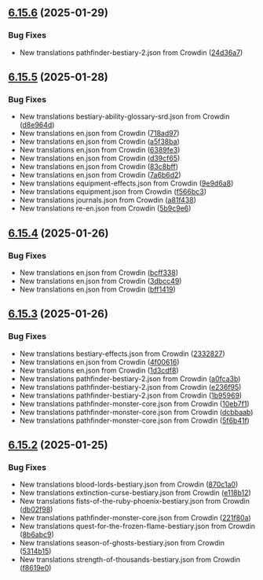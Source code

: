 ## [6.15.6](https://github.com/allnnde/pf2e-esp-translation/compare/v6.15.5...v6.15.6) (2025-01-29)


### Bug Fixes

* New translations pathfinder-bestiary-2.json from Crowdin ([24d36a7](https://github.com/allnnde/pf2e-esp-translation/commit/24d36a725552262657d848c2bb12cb4ee49bfb4a))



## [6.15.5](https://github.com/allnnde/pf2e-esp-translation/compare/v6.15.4...v6.15.5) (2025-01-28)


### Bug Fixes

* New translations bestiary-ability-glossary-srd.json from Crowdin ([d8e964d](https://github.com/allnnde/pf2e-esp-translation/commit/d8e964d3f0e0b5eca26897cfd28e71f0d01faa91))
* New translations en.json from Crowdin ([718ad97](https://github.com/allnnde/pf2e-esp-translation/commit/718ad97856b263b3734f414144d0ba2860b46c50))
* New translations en.json from Crowdin ([a5f38ba](https://github.com/allnnde/pf2e-esp-translation/commit/a5f38ba356b65882f68bdc2db6b7257f1c551d27))
* New translations en.json from Crowdin ([6389fe3](https://github.com/allnnde/pf2e-esp-translation/commit/6389fe3a527a0c8f783cdfdb268097055e1acf57))
* New translations en.json from Crowdin ([d39cf65](https://github.com/allnnde/pf2e-esp-translation/commit/d39cf65a1b5c04bf30551d8454730ee9264085b3))
* New translations en.json from Crowdin ([83c8bff](https://github.com/allnnde/pf2e-esp-translation/commit/83c8bfffba74b178c60cd75d3c76c44fdddd9211))
* New translations en.json from Crowdin ([7a6b6d2](https://github.com/allnnde/pf2e-esp-translation/commit/7a6b6d234e5cf1d51f9b28a3386f47bd02a3af5b))
* New translations equipment-effects.json from Crowdin ([9e9d6a8](https://github.com/allnnde/pf2e-esp-translation/commit/9e9d6a8bc2834cad3ba1745a6a4c0b9d2c2d2a84))
* New translations equipment.json from Crowdin ([f566bc3](https://github.com/allnnde/pf2e-esp-translation/commit/f566bc364f784db0d7881c3fb0fadf9a36d965ed))
* New translations journals.json from Crowdin ([a81f438](https://github.com/allnnde/pf2e-esp-translation/commit/a81f438f0f9012fa06cd537ae1fce529ab31e2ca))
* New translations re-en.json from Crowdin ([5b9c9e6](https://github.com/allnnde/pf2e-esp-translation/commit/5b9c9e6b3fbb13b9002be1247dfd2df05addd63c))



## [6.15.4](https://github.com/allnnde/pf2e-esp-translation/compare/v6.15.3...v6.15.4) (2025-01-26)


### Bug Fixes

* New translations en.json from Crowdin ([bcff338](https://github.com/allnnde/pf2e-esp-translation/commit/bcff33824772cf34d37d0a602066c92096753aac))
* New translations en.json from Crowdin ([3dbcc49](https://github.com/allnnde/pf2e-esp-translation/commit/3dbcc495dc6029e5c800784e0b25cf8cc990a8c0))
* New translations en.json from Crowdin ([bff1419](https://github.com/allnnde/pf2e-esp-translation/commit/bff1419127ce7ce020c27d595c5e4472fdd34424))



## [6.15.3](https://github.com/allnnde/pf2e-esp-translation/compare/v6.15.2...v6.15.3) (2025-01-26)


### Bug Fixes

* New translations bestiary-effects.json from Crowdin ([2332827](https://github.com/allnnde/pf2e-esp-translation/commit/233282770b6352c7769a3ed0a196ff10a3904c98))
* New translations en.json from Crowdin ([4f00616](https://github.com/allnnde/pf2e-esp-translation/commit/4f00616ea591b8650c9af587e67472d27624b7c7))
* New translations en.json from Crowdin ([1d3cdf8](https://github.com/allnnde/pf2e-esp-translation/commit/1d3cdf8c4f46eafe89bbb6224d03f60d479e0e75))
* New translations pathfinder-bestiary-2.json from Crowdin ([a0fca3b](https://github.com/allnnde/pf2e-esp-translation/commit/a0fca3bb9f5dba4a45821f9a964bff5d0187016e))
* New translations pathfinder-bestiary-2.json from Crowdin ([e236f95](https://github.com/allnnde/pf2e-esp-translation/commit/e236f9556869987cec22a614b4562662d4092135))
* New translations pathfinder-bestiary-2.json from Crowdin ([1b95969](https://github.com/allnnde/pf2e-esp-translation/commit/1b95969e1ed0dcbedef2f08c609b0d2633acc34c))
* New translations pathfinder-monster-core.json from Crowdin ([10eb7f1](https://github.com/allnnde/pf2e-esp-translation/commit/10eb7f1bbb77f3b6fef3ddeac07cc7e1cfdd8d73))
* New translations pathfinder-monster-core.json from Crowdin ([dcbbaab](https://github.com/allnnde/pf2e-esp-translation/commit/dcbbaabbd95ba711d444e5c645fdb6af09b358d8))
* New translations pathfinder-monster-core.json from Crowdin ([5f6b41f](https://github.com/allnnde/pf2e-esp-translation/commit/5f6b41f02f10e6b019814417d0d4201086a58bf4))



## [6.15.2](https://github.com/allnnde/pf2e-esp-translation/compare/v6.15.1...v6.15.2) (2025-01-25)


### Bug Fixes

* New translations blood-lords-bestiary.json from Crowdin ([870c1a0](https://github.com/allnnde/pf2e-esp-translation/commit/870c1a095a1c167873b44afd39519ee28762c54a))
* New translations extinction-curse-bestiary.json from Crowdin ([e118b12](https://github.com/allnnde/pf2e-esp-translation/commit/e118b125fa6ea1ea2aa6508ddd57a86adb3cd764))
* New translations fists-of-the-ruby-phoenix-bestiary.json from Crowdin ([db02f98](https://github.com/allnnde/pf2e-esp-translation/commit/db02f98f313827a15cc93ecd16d69574abfc8793))
* New translations pathfinder-monster-core.json from Crowdin ([221f80a](https://github.com/allnnde/pf2e-esp-translation/commit/221f80a94b2002bdeb9599548eb2ae5737f8effd))
* New translations quest-for-the-frozen-flame-bestiary.json from Crowdin ([8b6abc9](https://github.com/allnnde/pf2e-esp-translation/commit/8b6abc9714245cc6ac92966063a9e40b5c71b660))
* New translations season-of-ghosts-bestiary.json from Crowdin ([5314b15](https://github.com/allnnde/pf2e-esp-translation/commit/5314b15f751efa91e0780fe21d309284e6176f27))
* New translations strength-of-thousands-bestiary.json from Crowdin ([f8619e0](https://github.com/allnnde/pf2e-esp-translation/commit/f8619e01b9bfa2123098843d11d7dfca9c12f6ac))



